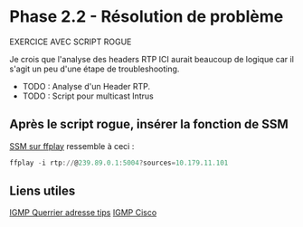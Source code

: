 # Phase 2.2 - Résolution de problème

EXERCICE AVEC SCRIPT ROGUE

Je crois que l'analyse des headers RTP ICI aurait beaucoup de logique car il s'agit un peu d'une étape de troubleshooting.

- TODO : Analyse d'un Header RTP.
- TODO : Script pour multicast Intrus 

## Après le script rogue, insérer la fonction de SSM
[SSM sur ffplay](https://trac.ffmpeg.org/ticket/7459) ressemble à ceci : 
```powershell
ffplay -i rtp://@239.89.0.1:5004?sources=10.179.11.101
```



## Liens utiles
[IGMP Querrier adresse tips](https://community.netgear.com/t5/Managed-Switches/igmp-querier-address/td-p/1335428)
[IGMP Cisco](https://www.cisco.com/c/en/us/td/docs/routers/nfvis/switch_command/b-nfvis-switch-command-reference/igmp_snooping_commands.html#wp3565165330)